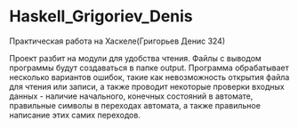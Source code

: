# Haskell_Grigoriev_Denis
Практическая работа на Хаскеле(Григорьев Денис 324)

Проект разбит на модули для удобства чтения. Файлы с выводом программы будут создаваться в папке output. Программа обрабатывает несколько вариантов ошибок, такие как невозможность открытия файла для чтения или записи, а также проводит некоторые проверки входных данных - наличие начального, конечных состояний в автомате, правильные символы в переходах автомата, а также правильное написание этих самих переходов.
